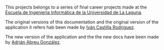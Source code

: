 This projects belongs to a series of final career projects made at the [Escuela de Ingeniería Informática de la Universidad de La Laguna](https://www.ull.es/view/centros/etsii/Inicio/es).

The original versions of this documentation and the original version of the application it refers hab been made by [Iván Castilla Rodríguez](https://github.com/icasrod).

The new version of the application and the the new docs have been made by [Adrián Abreu González](https://github.com/adrianabreu).
